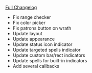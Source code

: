 [Full Changelog](https://github.com/enderneko/Cell/compare/r146-release...6155441216dd6e08befd64935d2d01eea107d9d4)

- Fix range checker
- Fix color picker
- Fix patrons button on wrath
- Update layout
- Update appearance
- Update status icon indicator
- Update targeted spells indicator
- Update custom bar/rect indicators
- Update spells for built-in indicators
- Add several callbacks
